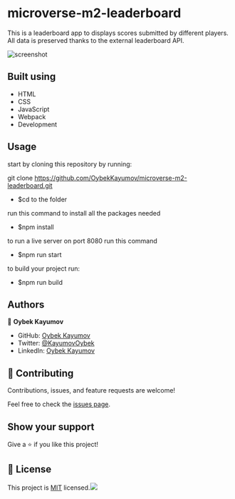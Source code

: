 # microverse-m2-leaderboard

This is a leaderboard app to displays scores submitted by different players. All data is preserved thanks to the external leaderboard API.

![screenshot](https://user-images.githubusercontent.com/85465559/161788269-b84c4941-8a1d-43af-aa9b-552127a80ee1.png)

## Built using

- HTML
- CSS
- JavaScript
- Webpack
- Development

## Usage

start by cloning this repository by running:

git clone https://github.com/OybekKayumov/microverse-m2-leaderboard.git

- $cd to the folder

run this command to install all the packages needed

- $npm install

to run a live server on port 8080 run this command

- $npm run start

to build your project run:

- $npm run build

## Authors

👤 **Oybek Kayumov**

- GitHub: [Oybek Kayumov](https://github.com/OybekKayumov)
- Twitter: [@KayumovOybek](https://twitter.com/KayumovOybek)
- LinkedIn: [Oybek Kayumov](https://www.linkedin.com/in/oybek-kayumov-54a8485b/)

## 🤝 Contributing

Contributions, issues, and feature requests are welcome!

Feel free to check the [issues page](https://github.com/OybekKayumov/microverse-m2-leaderboard/issues).

## Show your support

Give a ⭐️ if you like this project!

## 📝 License

This project is [MIT](./MIT.md) licensed.![](https://img.shields.io/badge/Microverse-blueviolet)
